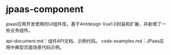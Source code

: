 # jpaas-component
jpaas应用开发使用的UI组件库，基于Antdesign Vue1.0封装和扩展，并新增了一些业务组件。

api-document.md：组件API文档、示例代码。
code-examples.md：JPaas应用中典型页面场景代码示例。